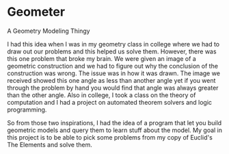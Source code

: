# Geometer
A Geometry Modeling Thingy

I had this idea when I was in my geometry class in college where we had to draw out our problems and this helped us solve them.
However, there was this one problem that broke my brain. We were given an image of a geometric construction and we had to figure out why the conclusion of the construction was wrong. The issue was in how it was drawn. The image we received showed this one angle as less than another angle yet if you went through the problem by hand you would find that angle was always greater than the other angle. Also in college, I took a class on the theory of computation and I had a project on automated theorem solvers and logic programming.

So from those two inspirations, I had the idea of a program that let you build geometric models and query them to learn stuff about the model. My goal in this project is to be able to pick some problems from my copy of Euclid's The Elements and solve them.
